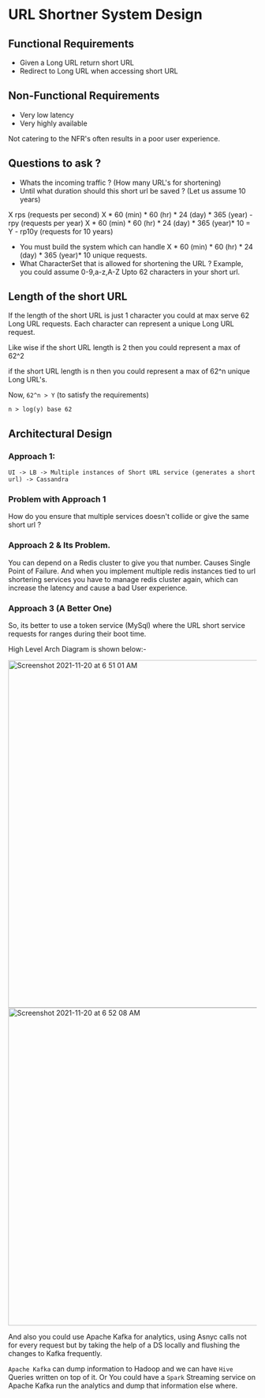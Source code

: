 # URL Shortner System Design

## Functional Requirements
- Given a Long URL return short URL
- Redirect to Long URL when accessing short URL

## Non-Functional Requirements
- Very low latency
- Very highly available

Not catering to the NFR's often results in a poor user experience.

## Questions to ask ?

- Whats the incoming traffic ? (How many URL's for shortening)
- Until what duration should this short url be saved ? (Let us assume 10 years)

X rps (requests per second)
X * 60 (min) * 60 (hr) * 24 (day) * 365 (year) - rpy (requests per year)
X * 60 (min) * 60 (hr) * 24 (day) * 365 (year)* 10 = Y - rp10y (requests for 10 years)

- You must build the system which can handle X * 60 (min) * 60 (hr) * 24 (day) * 365 (year)* 10  unique requests.
- What CharacterSet that is allowed for shortening the URL ? Example, you could assume 0-9,a-z,A-Z Upto 62 characters in your short url.

## Length of the short URL

If the length of the short URL is just 1 character you could at max serve 62 Long URL requests. Each character can represent a unique Long URL request.

Like wise if the short URL length is 2 then you could represent a max of 62^2

if the short URL length is n then you could represent a max of 62^n unique Long URL's.

Now, `62^n > Y` (to satisfy the requirements)

`n > log(y) base 62`

## Architectural Design

### Approach 1:

`UI -> LB -> Multiple instances of Short URL service (generates a short url) -> Cassandra`

### Problem with Approach 1
How do you ensure that multiple services doesn't collide or give the same short url ? 

### Approach 2 & Its Problem.

You can depend on a Redis cluster to give you that number. Causes Single Point of Failure. And when you implement multiple redis instances tied 
to url shortering services you have to manage redis cluster again, which can increase the latency and cause a bad User experience.

### Approach 3 (A Better One)

So, its better to use a token service (MySql) where the URL short service requests for ranges during their boot time.

High Level Arch Diagram is shown below:-

<img width="704" alt="Screenshot 2021-11-20 at 6 51 01 AM" src="https://user-images.githubusercontent.com/34048837/142709295-47af8d3a-fe09-4969-9e7f-641c10508ce3.png">

<img width="644" alt="Screenshot 2021-11-20 at 6 52 08 AM" src="https://user-images.githubusercontent.com/34048837/142709296-85e8c165-b0c1-4964-b480-5373e5fda7fa.png">

And also you could use Apache Kafka for analytics, using Asnyc calls not for every request but by taking the help of a DS locally and flushing
the changes to Kafka frequently.

`Apache Kafka` can dump information to Hadoop and we can have `Hive` Queries written on top of it.
Or 
You could have a `Spark` Streaming service on Apache Kafka run the analytics and dump that information else where.
